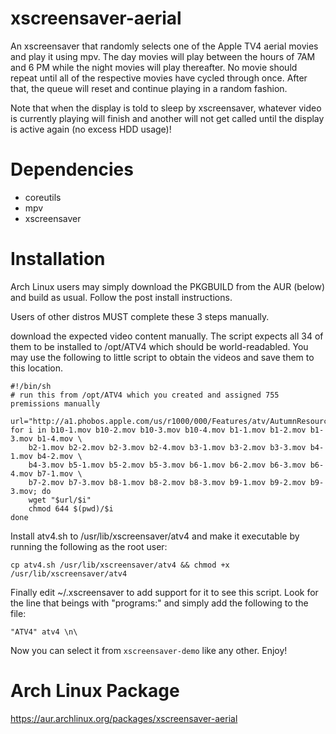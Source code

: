 # xscreensaver-aerial
An xscreensaver that randomly selects one of the Apple TV4 aerial movies and play it using mpv. The day movies will play between the hours of 7AM and 6 PM while the night movies will play thereafter. No movie should repeat until all of the respective movies have cycled through once. After that, the queue will reset and continue playing in a random fashion.

Note that when the display is told to sleep by xscreensaver, whatever video is currently playing will finish and another will not get called until the display is active again (no excess HDD usage)!

# Dependencies
* coreutils
* mpv
* xscreensaver

# Installation
Arch Linux users may simply download the PKGBUILD from the AUR (below) and build as usual. Follow the post install instructions.

Users of other distros MUST complete these 3 steps manually.

download the expected video content manually. The script expects all 34 of them to be installed to /opt/ATV4 which should be world-readabled. You may use the following to little script to obtain the videos and save them to this location.
```
#!/bin/sh
# run this from /opt/ATV4 which you created and assigned 755 premissions manually

url="http://a1.phobos.apple.com/us/r1000/000/Features/atv/AutumnResources/videos"
for i in b10-1.mov b10-2.mov b10-3.mov b10-4.mov b1-1.mov b1-2.mov b1-3.mov b1-4.mov \
	b2-1.mov b2-2.mov b2-3.mov b2-4.mov b3-1.mov b3-2.mov b3-3.mov b4-1.mov b4-2.mov \
	b4-3.mov b5-1.mov b5-2.mov b5-3.mov b6-1.mov b6-2.mov b6-3.mov b6-4.mov b7-1.mov \
	b7-2.mov b7-3.mov b8-1.mov b8-2.mov b8-3.mov b9-1.mov b9-2.mov b9-3.mov; do
	wget "$url/$i"
	chmod 644 $(pwd)/$i
done
```

Install atv4.sh to /usr/lib/xscreensaver/atv4 and make it executable by running the following as the root user:
```
cp atv4.sh /usr/lib/xscreensaver/atv4 && chmod +x /usr/lib/xscreensaver/atv4
```
Finally edit ~/.xscreensaver to add support for it to see this script. Look for the line that beings with "programs:" and simply add the following to the file:
```
"ATV4" atv4 \n\
```

Now you can select it from `xscreensaver-demo` like any other. Enjoy!

# Arch Linux Package
https://aur.archlinux.org/packages/xscreensaver-aerial
